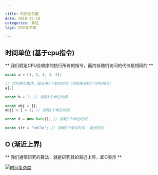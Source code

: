 ```yaml
---

title: 时间复杂度
date: 2018-12-18
categories: 算法
tags: 时间复杂度

---
```


## 时间单位 (基于cpu指令)

** 我们假定CPU会顺序的执行所有的指令，而内存随机访问的代价是相同的 **

```javascript
const a = [1, 2, 3, 4, 5];

// 它的索引操作，就占用1个单位时间（也就是消耗1个CPU指令）
a[2]

const b = 1; // 消耗1个单位时间

const obj = {};
obj['x'] = 1; // 消耗1个单位时间

const d = new Date(); // 消耗1个单位时间

const str = 'hello'; // 消耗5个单位时间  是线性的
```
## O (渐近上界)

** 我们通常研究的算法，就是研究其的渐近上界，即O表示 **

[![时间复杂度](http://118.24.216.136:80/blog/img/2018-12-18/a33aac7a625d87efa2942201c2bb9ab.png "时间复杂度")](http://118.24.216.136:80/blog/img/2018-12-18/a33aac7a625d87efa2942201c2bb9ab.png "时间复杂度")